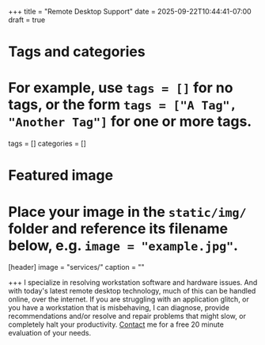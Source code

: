 +++
title = "Remote Desktop Support"
date = 2025-09-22T10:44:41-07:00
draft = true

# Tags and categories
# For example, use `tags = []` for no tags, or the form `tags = ["A Tag", "Another Tag"]` for one or more tags.
tags = []
categories = []

# Featured image
# Place your image in the `static/img/` folder and reference its filename below, e.g. `image = "example.jpg"`.
[header]
image = "services/"
caption = ""

+++
I specialize in resolving workstation software and hardware issues. And with today's latest remote desktop technology, much of this can be handled online, over the internet. If you are struggling with an application glitch, or you have a workstation that is misbehaving, I can diagnose, provide recommendations and/or resolve and repair problems that might slow, or completely halt your productivity. [Contact](#contact) me for a free 20 minute evaluation of your needs.